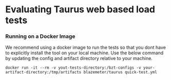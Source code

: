 # Evaluating Taurus web based load tests


### Running on a Docker Image

We recommend using a docker image to run the tests so that you dont have to explicitly install the tool on your local machine. Use the below command by updating the config and artifact directory relative to your machine.

```
docker run -it --rm -v yout-tests-directory:/bzt-configs -v your-artifact-directory:/tmp/artifacts blazemeter/taurus quick-test.yml

```

